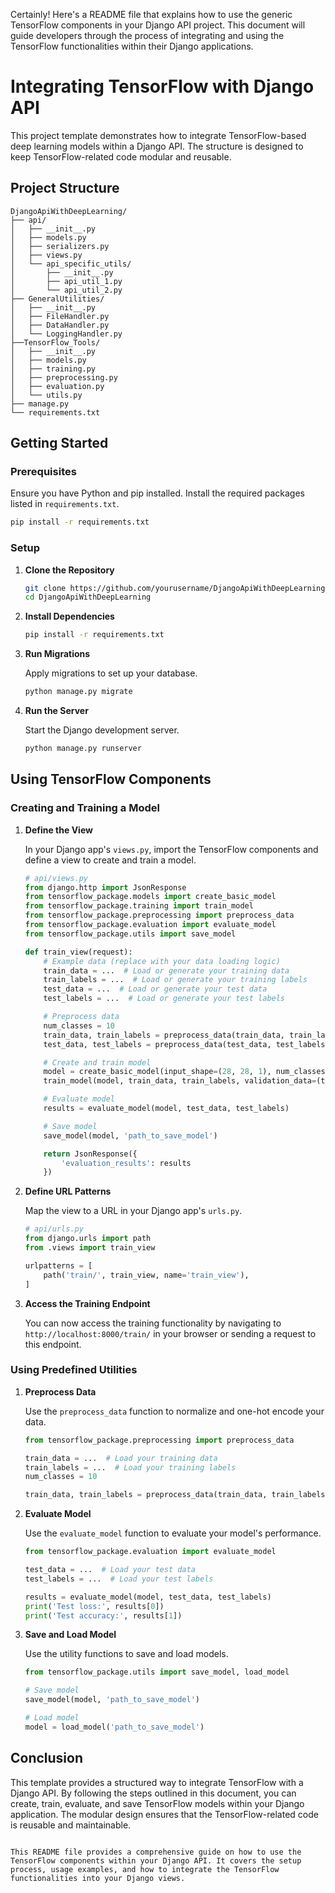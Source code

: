 Certainly! Here's a README file that explains how to use the generic TensorFlow components in your Django API project. This document will guide developers through the process of integrating and using the TensorFlow functionalities within their Django applications.

# Integrating TensorFlow with Django API

This project template demonstrates how to integrate TensorFlow-based deep learning models within a Django API. The structure is designed to keep TensorFlow-related code modular and reusable.

## Project Structure

```
DjangoApiWithDeepLearning/
├── api/
│   ├── __init__.py
│   ├── models.py
│   ├── serializers.py
│   ├── views.py
│   └── api_specific_utils/
│       ├── __init__.py
│       ├── api_util_1.py
│       └── api_util_2.py
├── GeneralUtilities/
│   ├── __init__.py
│   ├── FileHandler.py
│   ├── DataHandler.py
│   └── LoggingHandler.py
├──TensorFlow_Tools/
│   ├── __init__.py
│   ├── models.py
│   ├── training.py
│   ├── preprocessing.py
│   ├── evaluation.py
│   └── utils.py
├── manage.py
└── requirements.txt
```

## Getting Started

### Prerequisites

Ensure you have Python and pip installed. Install the required packages listed in `requirements.txt`.

```bash
pip install -r requirements.txt
```

### Setup

1. **Clone the Repository**

   ```bash
   git clone https://github.com/yourusername/DjangoApiWithDeepLearning.git
   cd DjangoApiWithDeepLearning
   ```

2. **Install Dependencies**

   ```bash
   pip install -r requirements.txt
   ```

3. **Run Migrations**

   Apply migrations to set up your database.

   ```bash
   python manage.py migrate
   ```

4. **Run the Server**

   Start the Django development server.

   ```bash
   python manage.py runserver
   ```

## Using TensorFlow Components

### Creating and Training a Model

1. **Define the View**

   In your Django app's `views.py`, import the TensorFlow components and define a view to create and train a model.

   ```python
   # api/views.py
   from django.http import JsonResponse
   from tensorflow_package.models import create_basic_model
   from tensorflow_package.training import train_model
   from tensorflow_package.preprocessing import preprocess_data
   from tensorflow_package.evaluation import evaluate_model
   from tensorflow_package.utils import save_model

   def train_view(request):
       # Example data (replace with your data loading logic)
       train_data = ...  # Load or generate your training data
       train_labels = ...  # Load or generate your training labels
       test_data = ...  # Load or generate your test data
       test_labels = ...  # Load or generate your test labels

       # Preprocess data
       num_classes = 10
       train_data, train_labels = preprocess_data(train_data, train_labels, num_classes)
       test_data, test_labels = preprocess_data(test_data, test_labels, num_classes)

       # Create and train model
       model = create_basic_model(input_shape=(28, 28, 1), num_classes=num_classes)
       train_model(model, train_data, train_labels, validation_data=(test_data, test_labels))

       # Evaluate model
       results = evaluate_model(model, test_data, test_labels)

       # Save model
       save_model(model, 'path_to_save_model')

       return JsonResponse({
           'evaluation_results': results
       })
   ```

2. **Define URL Patterns**

   Map the view to a URL in your Django app's `urls.py`.

   ```python
   # api/urls.py
   from django.urls import path
   from .views import train_view

   urlpatterns = [
       path('train/', train_view, name='train_view'),
   ]
   ```

3. **Access the Training Endpoint**

   You can now access the training functionality by navigating to `http://localhost:8000/train/` in your browser or sending a request to this endpoint.

### Using Predefined Utilities

1. **Preprocess Data**

   Use the `preprocess_data` function to normalize and one-hot encode your data.

   ```python
   from tensorflow_package.preprocessing import preprocess_data

   train_data = ...  # Load your training data
   train_labels = ...  # Load your training labels
   num_classes = 10

   train_data, train_labels = preprocess_data(train_data, train_labels, num_classes)
   ```

2. **Evaluate Model**

   Use the `evaluate_model` function to evaluate your model's performance.

   ```python
   from tensorflow_package.evaluation import evaluate_model

   test_data = ...  # Load your test data
   test_labels = ...  # Load your test labels

   results = evaluate_model(model, test_data, test_labels)
   print('Test loss:', results[0])
   print('Test accuracy:', results[1])
   ```

3. **Save and Load Model**

   Use the utility functions to save and load models.

   ```python
   from tensorflow_package.utils import save_model, load_model

   # Save model
   save_model(model, 'path_to_save_model')

   # Load model
   model = load_model('path_to_save_model')
   ```

## Conclusion

This template provides a structured way to integrate TensorFlow with a Django API. By following the steps outlined in this document, you can create, train, evaluate, and save TensorFlow models within your Django application. The modular design ensures that the TensorFlow-related code is reusable and maintainable.
```

This README file provides a comprehensive guide on how to use the TensorFlow components within your Django API. It covers the setup process, usage examples, and how to integrate the TensorFlow functionalities into your Django views.
